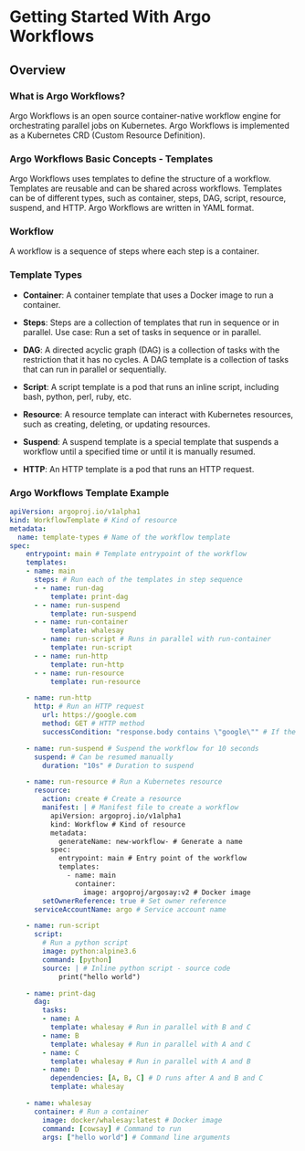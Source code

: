 # Getting Started With Argo Workflows

## Overview

### What is Argo Workflows?

Argo Workflows is an open source container-native workflow engine for orchestrating parallel jobs on Kubernetes. Argo Workflows is implemented as a Kubernetes CRD (Custom Resource Definition).

### Argo Workflows Basic Concepts - Templates

Argo Workflows uses templates to define the structure of a workflow. Templates are reusable and can be shared across workflows. Templates can be of different types, such as container, steps, DAG, script, resource, suspend, and HTTP. Argo Workflows are written in YAML format.

### Workflow

A workflow is a sequence of steps where each step is a container.

### Template Types

- **Container**: A container template that uses a Docker image to run a container.

- **Steps**: Steps are a collection of templates that run in sequence or in parallel. Use case: Run a set of tasks in sequence or in parallel. 

- **DAG**: A directed acyclic graph (DAG) is a collection of tasks with the restriction that it has no cycles. A DAG template is a collection of tasks that can run in parallel or sequentially.

- **Script**: A script template is a pod that runs an inline script, including bash, python, perl, ruby, etc.

- **Resource**: A resource template can interact with Kubernetes resources, such as creating, deleting, or updating resources.

- **Suspend**: A suspend template is a special template that suspends a workflow until a specified time or until it is manually resumed.

- **HTTP**: An HTTP template is a pod that runs an HTTP request.

### Argo Workflows Template Example

```yaml
apiVersion: argoproj.io/v1alpha1
kind: WorkflowTemplate # Kind of resource
metadata:
  name: template-types # Name of the workflow template
spec:
    entrypoint: main # Template entrypoint of the workflow
    templates:
    - name: main
      steps: # Run each of the templates in step sequence
      - - name: run-dag
          template: print-dag
      - - name: run-suspend
          template: run-suspend
      - - name: run-container
          template: whalesay
        - name: run-script # Runs in parallel with run-container
          template: run-script
      - - name: run-http
          template: run-http
      - - name: run-resource
          template: run-resource

    - name: run-http
      http: # Run an HTTP request
        url: https://google.com
        method: GET # HTTP method
        successCondition: "response.body contains \"google\"" # If the response body contains "google"

    - name: run-suspend # Suspend the workflow for 10 seconds
      suspend: # Can be resumed manually
        duration: "10s" # Duration to suspend

    - name: run-resource # Run a Kubernetes resource
      resource:
        action: create # Create a resource
        manifest: | # Manifest file to create a workflow
          apiVersion: argoproj.io/v1alpha1
          kind: Workflow # Kind of resource
          metadata:
            generateName: new-workflow- # Generate a name
          spec:
            entrypoint: main # Entry point of the workflow
            templates:
              - name: main
                container:
                  image: argoproj/argosay:v2 # Docker image
        setOwnerReference: true # Set owner reference
      serviceAccountName: argo # Service account name

    - name: run-script
      script:
        # Run a python script
        image: python:alpine3.6
        command: [python]
        source: | # Inline python script - source code
            print("hello world")

    - name: print-dag
      dag:
        tasks:
        - name: A
          template: whalesay # Run in parallel with B and C
        - name: B
          template: whalesay # Run in parallel with A and C
        - name: C
          template: whalesay # Run in parallel with A and B
        - name: D
          dependencies: [A, B, C] # D runs after A and B and C
          template: whalesay

    - name: whalesay
      container: # Run a container
        image: docker/whalesay:latest # Docker image
        command: [cowsay] # Command to run
        args: ["hello world"] # Command line arguments
```

